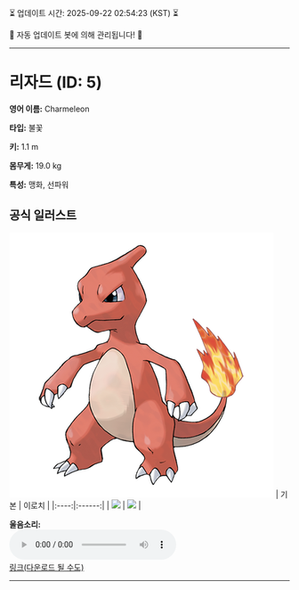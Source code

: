 
⏳ 업데이트 시간: 2025-09-22 02:54:23 (KST) ⏳

🤖 자동 업데이트 봇에 의해 관리됩니다! 🤖

---

# 리자드 (ID: 5)
**영어 이름:** Charmeleon

**타입:** 불꽃

**키:** 1.1 m

**몸무게:** 19.0 kg

**특성:** 맹화, 선파워

## 공식 일러스트
![](https://raw.githubusercontent.com/PokeAPI/sprites/master/sprites/pokemon/other/official-artwork/5.png)
| 기본 | 이로치 |
|:----:|:------:|
| <img src="http://play.pokemonshowdown.com/sprites/ani/charmeleon.gif" width="200"> | <img src="http://play.pokemonshowdown.com/sprites/ani-shiny/charmeleon.gif" width="200"> |

**울음소리:**<br><audio controls src="https://raw.githubusercontent.com/PokeAPI/cries/main/cries/pokemon/latest/5.ogg"></audio><br> [링크(다운로드 될 수도)](https://raw.githubusercontent.com/PokeAPI/cries/main/cries/pokemon/latest/5.ogg)


---
